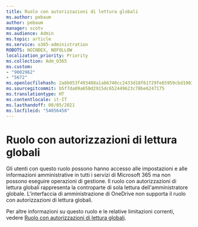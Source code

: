 ```yaml
---
title: Ruolo con autorizzazioni di lettura globali
ms.author: pebaum
author: pebaum
manager: scotv
ms.audience: Admin
ms.topic: article
ms.service: o365-administration
ROBOTS: NOINDEX, NOFOLLOW
localization_priority: Priority
ms.collection: Adm_O365
ms.custom:
- "9002962"
- "5672"
ms.openlocfilehash: 2a8b053f493488a1ab6740cc2433d18f61729fe65959cbd1903ad689000113b2
ms.sourcegitcommit: b5f7da89a650d2915dc652449623c78be6247175
ms.translationtype: HT
ms.contentlocale: it-IT
ms.lasthandoff: 08/05/2021
ms.locfileid: "54056458"
---
```

# <a name="global-reader"></a>Ruolo con autorizzazioni di lettura globali

Gli utenti con questo ruolo possono hanno accesso alle impostazioni e alle informazioni amministrative in tutti i servizi di Microsoft 365 ma non possono eseguire operazioni di gestione. Il ruolo con autorizzazioni di lettura globali rappresenta la controparte di sola lettura dell'amministratore globale.
L'interfaccia di amministrazione di OneDrive non supporta il ruolo con autorizzazioni di lettura globali.

Per altre informazioni su questo ruolo e le relative limitazioni correnti, vedere [Ruolo con autorizzazioni di lettura globali](https://docs.microsoft.com/azure/active-directory/users-groups-roles/directory-assign-admin-roles#global-reader).
